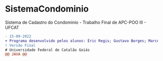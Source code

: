 # SistemaCondominio
 Sistema de Cadastro do Condominio - Trabalho Final de APC-POO III - UFCAT
 
```diff
- 15-09-2022
+ Programa desenvolvido pelos alunos: Éric Regis; Gustavo Borges; Marcos Ferreira; Pedro Odden.
! Versão Final
# Universidade Federal de Catalão Goiás
@@ JAVA @@
```
